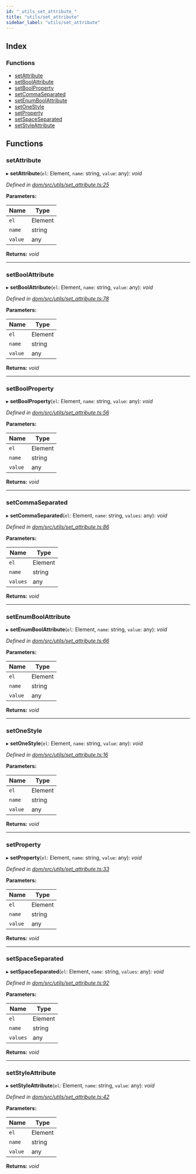 ```yaml
---
id: "_utils_set_attribute_"
title: "utils/set_attribute"
sidebar_label: "utils/set_attribute"
---
```


## Index

### Functions

* [setAttribute](_utils_set_attribute_.md#setattribute)
* [setBoolAttribute](_utils_set_attribute_.md#setboolattribute)
* [setBoolProperty](_utils_set_attribute_.md#setboolproperty)
* [setCommaSeparated](_utils_set_attribute_.md#setcommaseparated)
* [setEnumBoolAttribute](_utils_set_attribute_.md#setenumboolattribute)
* [setOneStyle](_utils_set_attribute_.md#setonestyle)
* [setProperty](_utils_set_attribute_.md#setproperty)
* [setSpaceSeparated](_utils_set_attribute_.md#setspaceseparated)
* [setStyleAttribute](_utils_set_attribute_.md#setstyleattribute)

## Functions

###  setAttribute

▸ **setAttribute**(`el`: Element, `name`: string, `value`: any): *void*

*Defined in [dom/src/utils/set_attribute.ts:25](https://github.com/fponticelli/tempo/blob/master/dom/src/utils/set_attribute.ts#L25)*

**Parameters:**

Name | Type |
------ | ------ |
`el` | Element |
`name` | string |
`value` | any |

**Returns:** *void*

___

###  setBoolAttribute

▸ **setBoolAttribute**(`el`: Element, `name`: string, `value`: any): *void*

*Defined in [dom/src/utils/set_attribute.ts:78](https://github.com/fponticelli/tempo/blob/master/dom/src/utils/set_attribute.ts#L78)*

**Parameters:**

Name | Type |
------ | ------ |
`el` | Element |
`name` | string |
`value` | any |

**Returns:** *void*

___

###  setBoolProperty

▸ **setBoolProperty**(`el`: Element, `name`: string, `value`: any): *void*

*Defined in [dom/src/utils/set_attribute.ts:56](https://github.com/fponticelli/tempo/blob/master/dom/src/utils/set_attribute.ts#L56)*

**Parameters:**

Name | Type |
------ | ------ |
`el` | Element |
`name` | string |
`value` | any |

**Returns:** *void*

___

###  setCommaSeparated

▸ **setCommaSeparated**(`el`: Element, `name`: string, `values`: any): *void*

*Defined in [dom/src/utils/set_attribute.ts:86](https://github.com/fponticelli/tempo/blob/master/dom/src/utils/set_attribute.ts#L86)*

**Parameters:**

Name | Type |
------ | ------ |
`el` | Element |
`name` | string |
`values` | any |

**Returns:** *void*

___

###  setEnumBoolAttribute

▸ **setEnumBoolAttribute**(`el`: Element, `name`: string, `value`: any): *void*

*Defined in [dom/src/utils/set_attribute.ts:66](https://github.com/fponticelli/tempo/blob/master/dom/src/utils/set_attribute.ts#L66)*

**Parameters:**

Name | Type |
------ | ------ |
`el` | Element |
`name` | string |
`value` | any |

**Returns:** *void*

___

###  setOneStyle

▸ **setOneStyle**(`el`: Element, `name`: string, `value`: any): *void*

*Defined in [dom/src/utils/set_attribute.ts:16](https://github.com/fponticelli/tempo/blob/master/dom/src/utils/set_attribute.ts#L16)*

**Parameters:**

Name | Type |
------ | ------ |
`el` | Element |
`name` | string |
`value` | any |

**Returns:** *void*

___

###  setProperty

▸ **setProperty**(`el`: Element, `name`: string, `value`: any): *void*

*Defined in [dom/src/utils/set_attribute.ts:33](https://github.com/fponticelli/tempo/blob/master/dom/src/utils/set_attribute.ts#L33)*

**Parameters:**

Name | Type |
------ | ------ |
`el` | Element |
`name` | string |
`value` | any |

**Returns:** *void*

___

###  setSpaceSeparated

▸ **setSpaceSeparated**(`el`: Element, `name`: string, `values`: any): *void*

*Defined in [dom/src/utils/set_attribute.ts:92](https://github.com/fponticelli/tempo/blob/master/dom/src/utils/set_attribute.ts#L92)*

**Parameters:**

Name | Type |
------ | ------ |
`el` | Element |
`name` | string |
`values` | any |

**Returns:** *void*

___

###  setStyleAttribute

▸ **setStyleAttribute**(`el`: Element, `name`: string, `value`: any): *void*

*Defined in [dom/src/utils/set_attribute.ts:42](https://github.com/fponticelli/tempo/blob/master/dom/src/utils/set_attribute.ts#L42)*

**Parameters:**

Name | Type |
------ | ------ |
`el` | Element |
`name` | string |
`value` | any |

**Returns:** *void*
